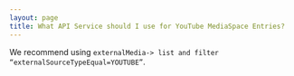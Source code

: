 ```yaml
---
layout: page
title: What API Service should I use for YouTube MediaSpace Entries?
---
```


We recommend using `externalMedia-> list and filter “externalSourceTypeEqual=YOUTUBE”`.
